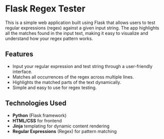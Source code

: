 # Flask Regex Tester

This is a simple web application built using Flask that allows users to test regular expressions (regex) against a given input string. The app highlights all the matches found in the input text, making it easy to visualize and understand how your regex pattern works.

## Features

- Input your regular expression and test string through a user-friendly interface.
- Matches all occurrences of the regex across multiple lines.
- Highlights the matched parts of the text dynamically.
- Simple and easy to use for regex testing.

## Technologies Used

- **Python** (Flask framework)
- **HTML/CSS** for frontend
- **Jinja** templating for dynamic content rendering
- **Regular Expressions** (Regex) for pattern matching

